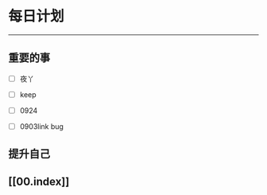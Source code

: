
# 每日计划
---
## 重要的事

- [ ]    夜丫
- [ ]   keep
- [ ]  0924
- [ ] 0903link bug



## 提升自己

  



## [[00.index]]










